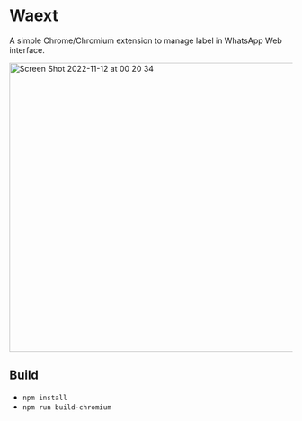 # Waext

A simple Chrome/Chromium extension to manage label in WhatsApp Web interface.

<img width="514" alt="Screen Shot 2022-11-12 at 00 20 34" src="https://user-images.githubusercontent.com/2534060/201395300-b2afcad1-0462-4039-b227-61ebfbb99194.png">


## Build
- `npm install`
- `npm run build-chromium`
